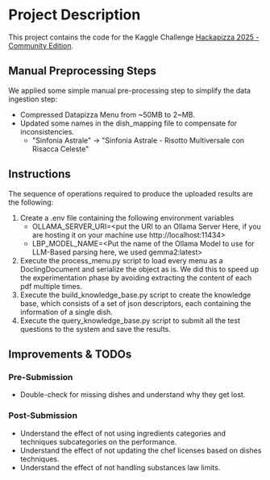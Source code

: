 # Project Description

This project contains the code for the Kaggle Challenge [Hackapizza 2025 - Community Edition](https://www.kaggle.com/competitions/hackapizza-2025-community).

## Manual Preprocessing Steps

We applied some simple manual pre-processing step to simplify the data ingestion step:

* Compressed Datapizza Menu from ~50MB to 2~MB.
* Updated some names in the dish_mapping file to compensate for inconsistencies.
  * "Sinfonia Astrale" -> "Sinfonia Astrale - Risotto Multiversale con Risacca Celeste"

## Instructions 

The sequence of operations required to produce the uploaded results are the following:

1. Create a .env file containing the following environment variables
   * OLLAMA_SERVER_URI=<put the URI to an Ollama Server Here, if you are hosting it on your machine use 
     http://localhost:11434>
   * LBP_MODEL_NAME=<Put the name of the Ollama Model to use for LLM-Based parsing here, we used gemma2:latest>
2. Execute the process_menu.py script to load every menu as a DoclingDocument and serialize the object as is. We 
   did this to speed up the experimentation phase by avoiding extracting the content of each pdf multiple times.
3. Execute the build_knowledge_base.py script to create the knowledge base, which consists of a set of json 
   descriptors, each containing the information of a single dish.
4. Execute the query_knowledge_base.py script to submit all the test questions to the system and save the results.

## Improvements & TODOs

### Pre-Submission

* Double-check for missing dishes and understand why they get lost.

### Post-Submission

* Understand the effect of not using ingredients categories and techniques subcategories on the performance.
* Understand the effect of not updating the chef licenses based on dishes techniques.
* Understand the effect of not handling substances law limits.
